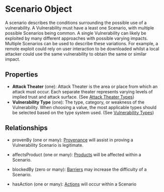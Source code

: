 # Scenario Object

A scenario describes the conditions surrounding the possible use of a vulnerability. A Vulnerability must have a least one Scenario, with multiple possible Scenarios being common. A single Vulnerability can likely be exploited by many different approaches with possible varying impacts. Multiple Scenarios can be used to describe these variations. For example, a remote exploit could rely on user interaction to be downloaded whilst a local attacker could use the same vulnerability to obtain the same or similar impact.

## Properties
- **Attack Theater** (one): Attack Theater is the area or place from which an attack must occur. Each separate theater represents varying levels of implied trust and attack surface. (See [Attack Theater Types](../values/attack-theater-type.md))
- **Vulnerability Type** (one): The type, category, or weakness of the Vulnerability. When choosing a value, the most applicable types should be selected based on the type system used. (See [Vulnerability Types](../values/vulnerability-type.md))


## Relationships

* provenBy (one or many):  [Provenance](provenance.md) will assist in proving a Vulnerability Scenario is legitimate. 

* affectsProduct (one or many): [Products](product.md) will be affected within a Scenario.

* blockedBy (zero or many): [Barriers](barrier.md) may increase the difficulty of a Scenario.

* hasAction (one or many): [Actions](action.md) will occur within a Scenario
